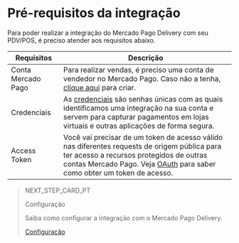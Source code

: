 # Pré-requisitos da integração

Para poder realizar a integração do Mercado Pago Delivery com seu PDV/POS, é preciso atender aos requisitos abaixo.

| Requisitos | Descrição |
|---|---|
|Conta Mercado Pago| Para realizar vendas, é preciso uma conta de vendedor no Mercado Pago. Caso não a tenha, [clique aqui](https://www.mercadopago[FAKER][URL][DOMAIN]/hub/registration/landing) para criar.|
|Credenciais| As [credenciais](https://www.mercadopago[FAKER][URL][DOMAIN]/developers/pt/guides/resources/credentials) são senhas únicas com as quais identificamos uma integração na sua conta e servem para capturar pagamentos em lojas virtuais e outras aplicações de forma segura.|
|Access Token| Você vai precisar de um token de acesso válido nas diferentes requests de origem pública para ter acesso a recursos protegidos de outras contas Mercado Pago. Veja [OAuth](https://www.mercadopago[FAKER][URL][DOMAIN]/developers/pt/guides/security/oauth/introduction) para saber como obter um token de acesso.|

> NEXT_STEP_CARD_PT
>
> Configuração
>
> Saiba como configurar a integração com o Mercado Pago Delivery.
>
> [Configuração](https://www.mercadopago[FAKER][URL][DOMAIN]/developers/pt/guides/mp-delivery/configuration)